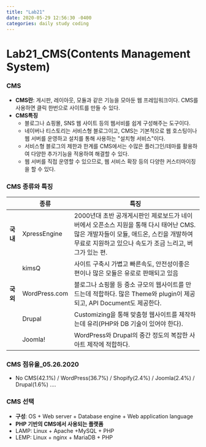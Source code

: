 ```yaml
---
title: "Lab21"
date: 2020-05-29 12:56:30 -0400
categories: daily study coding
---
```

# Lab21_CMS(Contents Management System)

### CMS
* **CMS란**: 게시판, 레이아웃, 모듈과 같은 기능을 모아둔 웹 프레임워크이다. CMS를 사용하면 클릭 한번으로 사이트를 만들 수 있다.
* **CMS특징**
  * 블로그나 쇼핑몰, SNS 웹 사이트 등의 웹서비를 쉽게 구성해주는 도구이다.
  * 네이버나 티스토리는 서비스형 블로그이고, CMS는 기본적으로 웹 호스팅이나 웹 서버를 운영하고 설치를 통해 사용하는 "설치형 서비스"이다.
  * 서비스형 블로그의 제한과 한계를 CMS에서는 수많은 플러그인/테마를 활용하여 다양한 추가기능을 적용하여 해결할 수 있다.
  * 웹 서버를 직접 운영할 수 있으므로, 웹 서비스 확장 등의 다양한 커스터마이징을 할 수 있다.
### CMS 종류와 특징
||종류|특징|
|---|---|---|
|**국내**|XpressEngine|2000년대 초반 공개게시판인 제로보드가 네이버에서 오픈소스 지원을 통해 다시 태어난 CMS. 많은 개발자들이 모듈, 애드온, 스킨을 개발하여 무료로 지원하고 있으나 속도가 조금 느리고, 버그가 있는 편.|
||kimsQ|사이트 구축시 가볍고 빠른속도, 안전성이좋은 편이나 많은 모듈은 유로로 판매되고 있음|
|**국외**|WordPress.com|블로그나 쇼핑몰 등 중소 규모의 웹사이트를 만드는데 적합하다. 많은 Theme와 plugin이 제공되고, API Document도 제공한다.|
||Drupal|Customizing을 통해 맞춤형 웹사이트를 제작하는데 유리(PHP와 DB 기술이 있어야 한다).|
||Joomla!|WordPress와 Drupal의 중간 정도의 복잡한 사아트 제작에 적합하다.|

### CMS 점유율_05.26.2020
* No CMS(42.1%) / WordPress(36.7%) / Shopify(2.4%) / Joomla(2.4%) / Drupal(1.6%) ....

### CMS 선택
* **구성**: OS + Web server + Database engine + Web application language
* **PHP 기반의 CMS에서 사용되는 플랫폼**
 * LAMP: Linux + Apache +MySQL + PHP
 * LEMP: Linux + nginx + MariaDB + PHP
